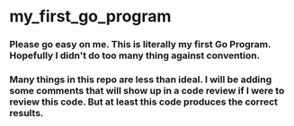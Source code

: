 # my_first_go_program

### Please go easy on me. This is literally my first Go Program. Hopefully I didn't do too many thing against convention. 
### Many things in this repo are less than ideal. I will be adding some comments that will show up in a code review if I were to review this code. But at least this code produces the correct results.
